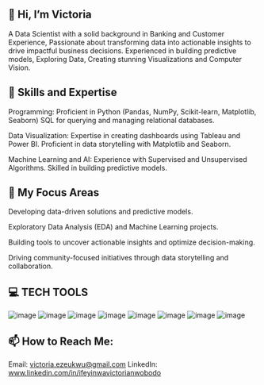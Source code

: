 ## 👋 Hi, I’m Victoria 

A Data Scientist with a solid background in Banking and Customer Experience, Passionate about transforming data into actionable insights to drive impactful business decisions. Experienced in building predictive models, Exploring Data, Creating stunning Visualizations and Computer Vision. 

## 🔧 Skills and Expertise

Programming: Proficient in Python (Pandas, NumPy, Scikit-learn, Matplotlib, Seaborn) 
             SQL for querying and managing relational databases.
             
Data Visualization: Expertise in creating dashboards using Tableau and Power BI. 
                    Proficient in data storytelling with Matplotlib and Seaborn.
                    
Machine Learning and AI: Experience with Supervised and Unsupervised Algorithms.
                         Skilled in building predictive models.

## 🌟 My Focus Areas
Developing data-driven solutions and predictive models.

Exploratory Data Analysis (EDA) and Machine Learning projects.

Building tools to uncover actionable insights and optimize decision-making.

Driving community-focused initiatives through data storytelling and collaboration.

## 💻 TECH TOOLS

![image](https://github.com/user-attachments/assets/c4817a91-ee50-4141-9773-26efc5fb57af)
![image](https://github.com/user-attachments/assets/ca9759d6-0560-4ad7-a6e5-8eccda408b2c)
![image](https://github.com/user-attachments/assets/18c18cfe-52aa-43a0-8c4c-365d148b80bc)
![image](https://github.com/user-attachments/assets/21f8512a-9c4d-4ff9-b2f4-f2efdb2f4f57)
![image](https://github.com/user-attachments/assets/d47313e0-b18e-42fb-bc5e-48720183dcb0)
![image](https://github.com/user-attachments/assets/327feaaf-d58f-4bee-ae6a-7239473322cd)
![image](https://github.com/user-attachments/assets/7bd6eddb-8724-4004-8ad1-1cea744238b1)
![image](https://github.com/user-attachments/assets/5fffdae3-cbb2-43eb-99ac-ccd7dd5ce0de)

## 📫 How to Reach Me:

Email: victoria.ezeukwu@gmail.com
LinkedIn: www.linkedin.com/in/ifeyinwavictorianwobodo
